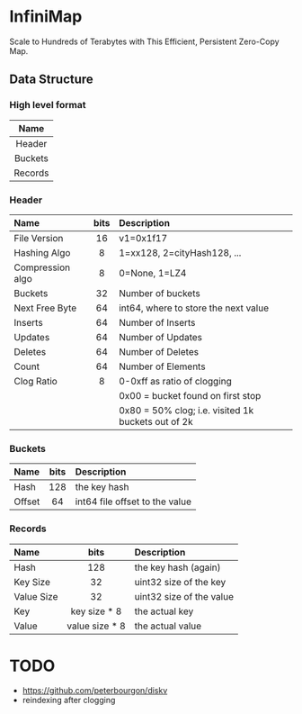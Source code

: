 # InfiniMap

Scale to Hundreds of Terabytes with This Efficient, Persistent Zero-Copy Map.

## Data Structure

### High level format

| **Name** |
|:--------:|
|  Header  |
| Buckets  |
| Records  |

### Header

| **Name**         | **bits** | **Description**                                     |
|:-----------------|:--------:|:----------------------------------------------------|
| File Version     |    16    | v1=0x1f17                                           |
| Hashing Algo     |    8     | 1=xx128, 2=cityHash128, ...                         |
| Compression algo |    8     | 0=None, 1=LZ4                                       |
| Buckets          |    32    | Number of buckets                                   |
| Next Free Byte   |    64    | int64, where to store the next value                |
| Inserts          |    64    | Number of Inserts                                   |
| Updates          |    64    | Number of Updates                                   |
| Deletes          |    64    | Number of Deletes                                   |
| Count            |    64    | Number of Elements                                  |
| Clog Ratio       |    8     | 0-0xff as ratio of clogging                         |
|                  |          | 0x00 = bucket found on first stop                   |
|                  |          | 0x80 = 50% clog; i.e. visited 1k buckets out of  2k |                           

### Buckets

| **Name** | **bits** | **Description**                |
|:---------|:--------:|:-------------------------------|
| Hash     |   128    | the key hash                   |
| Offset   |    64    | int64 file offset to the value |

### Records

| **Name**   |    **bits**    | **Description**          |
|:-----------|:--------------:|:-------------------------|
| Hash       |      128       | the key hash (again)     |
| Key Size   |       32       | uint32 size of the key   |
| Value Size |       32       | uint32 size of the value |
| Key        |  key size * 8  | the actual key           |
| Value      | value size * 8 | the actual value         |

# TODO

- https://github.com/peterbourgon/diskv
- reindexing after clogging